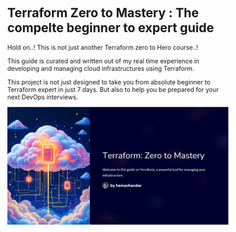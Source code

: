# Terraform Zero to Mastery : The compelte beginner to expert guide

Hold on..! This is not just another Terraform zero to Hero course..!

This guide is curated and written out of my real time experience in developing and managing cloud infrastructures using Terraform. 

This project is not just designed to take you from absolute beginner to Terraform expert in just 7 days. But also to help you be prepared for your next DevOps interviews.

![Alt text](.pictures/main_pic.png?raw=true "Intro")
